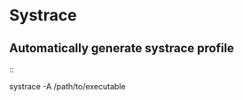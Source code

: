 # Systrace
Automatically generate systrace profile
---------------------------------------

::

 systrace -A /path/to/executable


